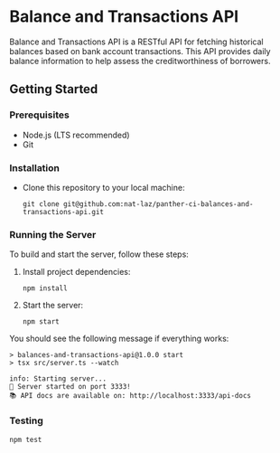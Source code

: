 # Balance and Transactions API

Balance and Transactions API is a RESTful API for fetching historical balances based on bank account transactions. This API provides daily balance information to help assess the creditworthiness of borrowers.

## Getting Started

### Prerequisites
- Node.js (LTS recommended)
- Git

### Installation
- Clone this repository to your local machine:
   ```shell
   git clone git@github.com:nat-laz/panther-ci-balances-and-transactions-api.git

### Running the Server
To build and start the server, follow these steps:

1. Install project dependencies:
   ```shell
   npm install

2. Start the server:
   ```shell
   npm start
   ```

You should see the following message if everything works:
   ```shell
   > balances-and-transactions-api@1.0.0 start
   > tsx src/server.ts --watch

   info: Starting server...
  🚀 Server started on port 3333!
  📚 API docs are available on: http://localhost:3333/api-docs
```

### Testing
```shell
npm test
```